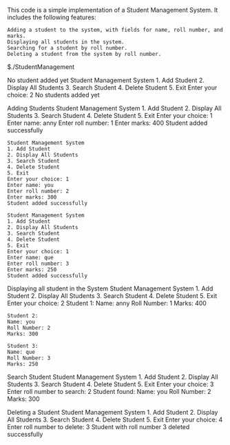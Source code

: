 This code is a simple implementation of a Student Management System. It includes the following features:

	Adding a student to the system, with fields for name, roll number, and marks.
    Displaying all students in the system.
    Searching for a student by roll number.
    Deleting a student from the system by roll number.

$./StudentManagement

No student added yet
	Student Management System
	1. Add Student
	2. Display All Students
	3. Search Student
	4. Delete Student
	5. Exit
	Enter your choice: 2
	No students added yet

Adding Students
	Student Management System
	1. Add Student
	2. Display All Students
	3. Search Student
	4. Delete Student
	5. Exit
	Enter your choice: 1
	Enter name: anny
	Enter roll number: 1
	Enter marks: 400
	Student added successfully
	
	Student Management System
	1. Add Student
	2. Display All Students
	3. Search Student
	4. Delete Student
	5. Exit
	Enter your choice: 1
	Enter name: you
	Enter roll number: 2
	Enter marks: 300
	Student added successfully

	Student Management System
	1. Add Student
	2. Display All Students
	3. Search Student
	4. Delete Student
	5. Exit
	Enter your choice: 1
	Enter name: que
	Enter roll number: 3
	Enter marks: 250
	Student added successfully

Displaying all student in the System
	Student Management System
	1. Add Student
	2. Display All Students
	3. Search Student
	4. Delete Student
	5. Exit
	Enter your choice: 2
	Student 1:
	Name: anny
	Roll Number: 1
	Marks: 400

	Student 2:
	Name: you
	Roll Number: 2
	Marks: 300

	Student 3:
	Name: que
	Roll Number: 3
	Marks: 250
	
Search Student
	Student Management System
	1. Add Student
	2. Display All Students
	3. Search Student
	4. Delete Student
	5. Exit
	Enter your choice: 3
	Enter roll number to search: 2
	Student found:
	Name: you
	Roll Number: 2
	Marks: 300
	
Deleting a Student
	Student Management System
	1. Add Student
	2. Display All Students
	3. Search Student
	4. Delete Student
	5. Exit
	Enter your choice: 4
	Enter roll number to delete: 3
	Student with roll number 3 deleted successfully
